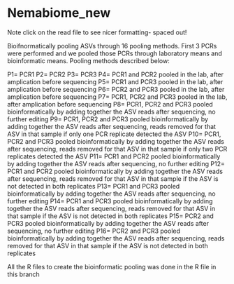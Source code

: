 # Nemabiome_new

Note click on the read file to see nicer formatting- spaced out!

Bioifnormatically pooling ASVs through 16 pooling methods. First 3 PCRs were performed and we pooled those PCRs through laboratory means and bioinformatic means. Pooling methods described below:

P1= PCR1
P2= PCR2
P3= PCR3
P4= PCR1 and PCR2 pooled in the lab, after amplication before sequencing
P5= PCR1 and PCR3 pooled in the lab, after amplication before sequencing
P6= PCR2 and PCR3 pooled in the lab, after amplication before sequencing
P7= PCR1, PCR2 and PCR3 pooled in the lab, after amplication before sequencing
P8= PCR1, PCR2 and PCR3 pooled bioinformatically by adding together the ASV reads after sequencing, no further editing
P9= PCR1, PCR2 and PCR3 pooled bioinformatically by adding together the ASV reads after sequencing, reads removed for that ASV in that sample if only one PCR replicate detected the ASV
P10= PCR1, PCR2 and PCR3 pooled bioinformatically by adding together the ASV reads after sequencing, reads removed for that ASV in that sample if only two PCR replicates detected the ASV
P11= PCR1 and PCR2 pooled bioinformatically by adding together the ASV reads after sequencing, no further editing
P12= PCR1 and PCR2 pooled bioinformatically by adding together the ASV reads after sequencing, reads removed for that ASV in that sample if the ASV is not detected in both replicates
P13= PCR1 and PCR3 pooled bioinformatically by adding together the ASV reads after sequencing, no further editing
P14= PCR1 and PCR3 pooled bioinformatically by adding together the ASV reads after sequencing, reads removed for that ASV in that sample if the ASV is not detected in both replicates
P15= PCR2 and PCR3 pooled bioinformatically by adding together the ASV reads after sequencing, no further editing
P16= PCR2 and PCR3 pooled bioinformatically by adding together the ASV reads after sequencing, reads removed for that ASV in that sample if the ASV is not detected in both replicates

All the R files to create the bioinformatic pooling was done in the R file in this branch
